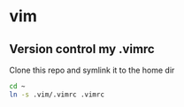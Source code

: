 # vim

## Version control my .vimrc


Clone this repo and symlink it to the home dir
```bash
cd ~
ln -s .vim/.vimrc .vimrc
```
